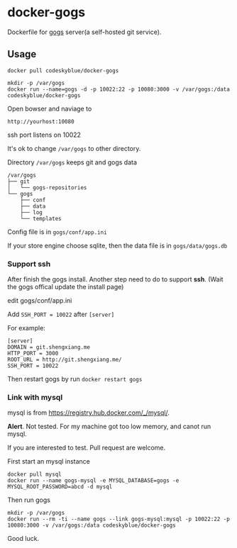 docker-gogs
===========

Dockerfile for [gogs](http://gogs.io) server(a self-hosted git service).

## Usage
```
docker pull codeskyblue/docker-gogs

mkdir -p /var/gogs
docker run --name=gogs -d -p 10022:22 -p 10080:3000 -v /var/gogs:/data codeskyblue/docker-gogs
```

Open bowser and naviage to

```
http://yourhost:10080
```

ssh port listens on 10022

It's ok to change `/var/gogs` to other directory.

Directory `/var/gogs` keeps git and gogs data

	/var/gogs
	├── git
	│   └── gogs-repositories
	└── gogs
		├── conf
		├── data
		├── log
		└── templates

Config file is in `gogs/conf/app.ini`

If your store engine choose sqlite, then the data file is in `gogs/data/gogs.db`

### Support ssh
After finish the gogs install. Another step need to do to support **ssh**. (Wait the gogs offical update the install page)

edit gogs/conf/app.ini

Add `SSH_PORT = 10022` after `[server]`

For example:

```
[server]
DOMAIN = git.shengxiang.me
HTTP_PORT = 3000
ROOT_URL = http://git.shengxiang.me/
SSH_PORT = 10022
```

Then restart gogs by run `docker restart gogs`

### Link with mysql
mysql is from <https://registry.hub.docker.com/_/mysql/>.

**Alert**. Not tested. For my machine got too low memory, and canot run mysql. 

If you are interested to test. Pull request are welcome.

First start an mysql instance

	docker pull mysql
	docker run --name gogs-mysql -e MYSQL_DATABASE=gogs -e MYSQL_ROOT_PASSWORD=abcd -d mysql

Then run gogs

	mkdir -p /var/gogs
	docker run --rm -ti --name gogs --link gogs-mysql:mysql -p 10022:22 -p 10080:3000 -v /var/gogs:/data codeskyblue/docker-gogs

Good luck.
